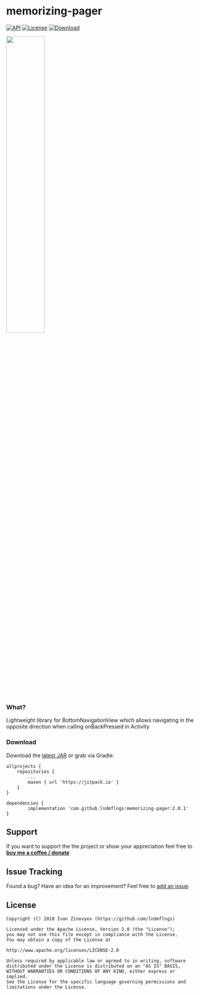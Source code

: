 # memorizing-pager

[![API](https://img.shields.io/badge/API-15%2B-brightgreen.svg?style=flat)](https://android-arsenal.com/api?level=15)
[![License](https://img.shields.io/badge/license-Apache%202-red.svg?style=flat)](https://www.apache.org/licenses/LICENSE-2.0)
[![Download](https://img.shields.io/badge/Download-v.2.0.1-blue.svg)][1]

<img src="https://github.com/lndmflngs/memorizing-pager/blob/master/screenshots/ezgif.com-crop.gif?raw=true" width="45%" />

### What?
Lightweight library for BottomNavigationView which allows navigating in the opposite direction when calling onBackPressed in Activity

### Download
Download the [latest JAR][1] or grab via Gradle:

```
allprojects {
	repositories {
		...
		maven { url 'https://jitpack.io' }
	}
}
```
```
dependencies {
    	implementation 'com.github.lndmflngs:memorizing-pager:2.0.1'
}
```
## Support
If you want to support the the project or show your appreciation feel free to **[buy me a coffee / donate](https://www.paypal.me/kekc1304/1)**

## Issue Tracking
Found a bug? Have an idea for an improvement? Feel free to [add an issue](../../issues).

## License

```
Copyright (C) 2018 Ivan Zinovyev (https://github.com/lndmflngs)

Licensed under the Apache License, Version 2.0 (the "License");
you may not use this file except in compliance with the License.
You may obtain a copy of the License at

http://www.apache.org/licenses/LICENSE-2.0

Unless required by applicable law or agreed to in writing, software
distributed under the License is distributed on an "AS IS" BASIS,
WITHOUT WARRANTIES OR CONDITIONS OF ANY KIND, either express or implied.
See the License for the specific language governing permissions and
limitations under the License.
```
[1]: https://github.com/lndmflngs/memorizing-pager/releases/latest

